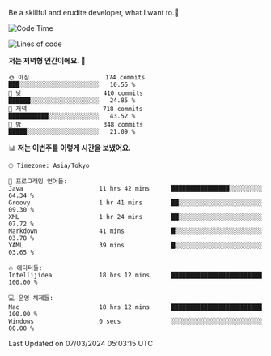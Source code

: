 Be a skillful and erudite developer, what I want to.👶

<!--START_SECTION:waka-->
![Code Time](http://img.shields.io/badge/Code%20Time-485%20hrs%2019%20mins-blue)

![Lines of code](https://img.shields.io/badge/%EC%A0%80%EB%8A%94%20%EC%97%AC%ED%83%9C%EA%B9%8C%EC%A7%80%20-800.5%20thousand%20%EC%A4%84%EC%9D%98%20%EC%BD%94%EB%93%9C%EB%A5%BC%20%EC%9E%91%EC%84%B1%ED%96%88%EC%96%B4%EC%9A%94.-blue)

**저는 저녁형 인간이에요. 🦉** 

```text
🌞 아침                     174 commits         ███░░░░░░░░░░░░░░░░░░░░░░   10.55 % 
🌆 낮　                     410 commits         ██████░░░░░░░░░░░░░░░░░░░   24.85 % 
🌃 저녁                     718 commits         ███████████░░░░░░░░░░░░░░   43.52 % 
🌙 밤　                     348 commits         █████░░░░░░░░░░░░░░░░░░░░   21.09 % 
```


📊 **저는 이번주를 이렇게 시간을 보냈어요.** 

```text
🕑︎ Timezone: Asia/Tokyo

💬 프로그래밍 언어들: 
Java                     11 hrs 42 mins      ████████████████░░░░░░░░░   64.34 % 
Groovy                   1 hr 41 mins        ██░░░░░░░░░░░░░░░░░░░░░░░   09.30 % 
XML                      1 hr 24 mins        ██░░░░░░░░░░░░░░░░░░░░░░░   07.72 % 
Markdown                 41 mins             █░░░░░░░░░░░░░░░░░░░░░░░░   03.78 % 
YAML                     39 mins             █░░░░░░░░░░░░░░░░░░░░░░░░   03.65 % 

🔥 에디터들: 
Intellijidea             18 hrs 12 mins      █████████████████████████   100.00 % 

💻 운영 체제들: 
Mac                      18 hrs 12 mins      █████████████████████████   100.00 % 
Windows                  0 secs              ░░░░░░░░░░░░░░░░░░░░░░░░░   00.00 % 
```


 Last Updated on 07/03/2024 05:03:15 UTC
<!--END_SECTION:waka-->

